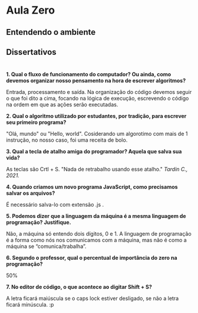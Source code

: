 
# Aula Zero

## Entendendo o ambiente
## Dissertativos
#

**1.	Qual o fluxo de funcionamento do computador? Ou ainda, como devemos organizar nosso pensamento na hora de escrever algoritmos?**

Entrada, processamento e saída. 
Na organização do código devemos seguir o que foi dito a cima, focando na lógica de execução, escrevendo o código na ordem em que as ações serão executadas.

**2.	Qual o algoritmo utilizado por estudantes, por tradição, para escrever seu primeiro programa?**

"Olá, mundo" ou "Hello, world".
Cosiderando um algorotimo com mais de 1 instrução, no nosso caso, foi uma receita de bolo. 

**3.	Qual a tecla de atalho amiga do programador? Aquela que salva sua vida?**

As teclas são Crtl + S.  "Nada de retrabalho usando esse atalho." *Tardin C., 2021.*

**4.	Quando criamos um novo programa JavaScript, como precisamos salvar os arquivos?**

É necessário salva-lo com extensão .js .

**5.	Podemos dizer que a linguagem da máquina é a mesma linguagem de programação? Justifique.**

Não, a máquina só entendo dois dígitos, 0 e 1. A linguagem de programação é a forma como nós nos comunicamos com a máquina, mas não é como a máquina se “comunica/trabalha”.  

**6.	Segundo o professor, qual o percentual de importância do zero na programação?**

50%

**7.	No editor de código, o que acontece ao digitar Shift + S?**

A letra ficará maiúscula se o caps lock estiver desligado, se não a letra ficará minúscula. :p
 
